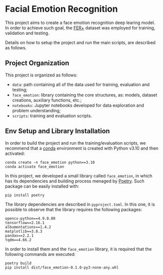 # Facial Emotion Recognition

This project aims to create a face emotion recognition deep learing model. In order to achieve such goal, the [FER+](https://github.com/microsoft/FERPlus) dataset was employed for training, validation and testing.

Details on how to setup the project and run the main scripts, are described as follows.

## Project Organization
This project is organized as follows:
- `data`: path containing all of the data used for training, evaluation and testing;
- `face_emotion`: library containing the core structures, as: models, dataset creations, auxiliary functions, etc.;
- `notebooks`: Jupyter notebooks developed for data exploration and problem understanding;
- `scripts`: training and evaluation scripts.

## Env Setup and Library Installation
In order to build the project and run the training/evaluation scripts, we recommend that a [conda](https://docs.anaconda.com/free/miniconda/index.html) environment is created with Python v3.10 and then activated:

```shell
conda create -n face_emotion python==3.10
conda activate face_emotion
```

In this project, we developed a small library called `face_emotion`, in which has its dependencies and building process menaged by [Poetry](https://python-poetry.org). Such package can be easily installed with:

```shell
pip install poetry
```

The library dependencies are described in `pyproject.toml`. In this one, it is possible to observe that the library requires the following packages:

```
opencv-python==4.9.0.80
tensorflow==2.16.1
albumentations==1.4.2
matplotlib==3.8.3
pandas==2.2.1
tqdm==4.66.2
```

In order to install them and the `face_emotion` library, it is required that the following commands are executed:

```
poetry build
pip install dist/face_emotion-0.1.0-py3-none-any.whl
```
